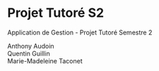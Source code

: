 # Projet Tutoré S2

Application de Gestion - Projet Tutoré Semestre 2  

Anthony Audoin  
Quentin Guillin  
Marie-Madeleine Taconet  